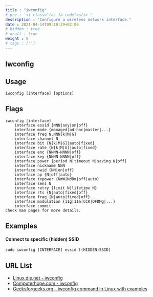 ```yaml
---
title : "iwconfig"
# pre : '<i class="fas fa-code"></i> '
description : "Configure a wireless network interface."
date : 2021-04-14T09:10:29+02:00
# hidden : true
# draft : true
weight : 0
# tags : ['']
---
```


## Iwconfig

## Usage

```plain
iwconfig [interface] [options]
```

## Flags

```plain
iwconfig [interface]
    interface essid {NNN|any|on|off}
    interface mode {managed|ad-hoc|master|...}
    interface freq N.NNN[k|M|G]
    interface channel N
    interface bit {N[k|M|G]|auto|fixed}
    interface rate {N[k|M|G]|auto|fixed}
    interface enc {NNNN-NNNN|off}
    interface key {NNNN-NNNN|off}
    interface power {period N|timeout N|saving N|off}
    interface nickname NNN
    interface nwid {NN|on|off}
    interface ap {N|off|auto}
    interface txpower {NmW|NdBm|off|auto}
    interface sens N
    interface retry {limit N|lifetime N}
    interface rts {N|auto|fixed|off}
    interface frag {N|auto|fixed|off}
    interface modulation {11g|11a|CCK|OFDMg|...}
    interface commit 
Check man pages for more details.
```

## Examples

#### Connect to specific (hidden) SSID

```plain
sudo iwconfig [INTERFACE] essid [(HIDDEN)SSID]
```

## URL List

* [Linux.die.net - iwconfig](https://linux.die.net/man/8/iwconfig)
* [Computerhope.com - iwconfig](https://www.computerhope.com/unix/iwconfig.htm)
* [Geeksforgeeks.org - iwconfig command in Linux with examples](https://www.geeksforgeeks.org/iwconfig-command-in-linux-with-examples/)
